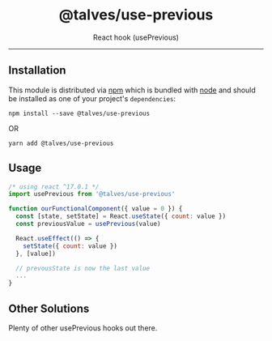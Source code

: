 <div align="center">
<h1>@talves/use-previous</h1>
<p>React hook (usePrevious)</p>
</div>

<hr />

## Installation

This module is distributed via [npm][npm] which is bundled with [node][node] and
should be installed as one of your project's `dependencies`:

```
npm install --save @talves/use-previous
```

OR

```
yarn add @talves/use-previous
```

## Usage

```js
/* using react ^17.0.1 */
import usePrevious from '@talves/use-previous'

function ourFunctionalComponent({ value = 0 }) {
  const [state, setState] = React.useState({ count: value })
  const previousValue = usePrevious(value)

  React.useEffect(() => {
    setState({ count: value })
  }, [value])

  // prevousState is now the last value
  ...
}
```

## Other Solutions

Plenty of other usePrevious hooks out there.

[npm]: https://www.npmjs.com/
[node]: https://nodejs.org/
